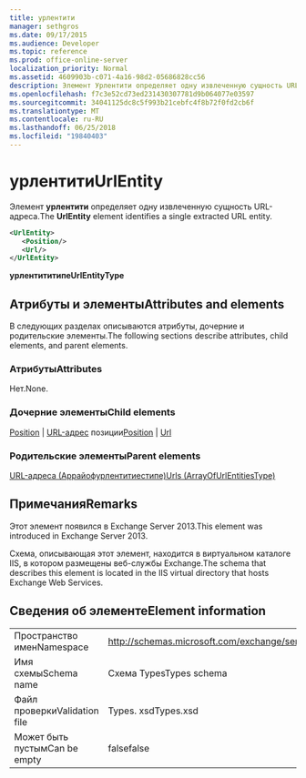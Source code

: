 ```yaml
---
title: урлентити
manager: sethgros
ms.date: 09/17/2015
ms.audience: Developer
ms.topic: reference
ms.prod: office-online-server
localization_priority: Normal
ms.assetid: 4609903b-c071-4a16-98d2-05686828cc56
description: Элемент Урлентити определяет одну извлеченную сущность URL-адреса.
ms.openlocfilehash: f7c3e52cd73ed231430307781d9b064077e03597
ms.sourcegitcommit: 34041125dc8c5f993b21cebfc4f8b72f0fd2cb6f
ms.translationtype: MT
ms.contentlocale: ru-RU
ms.lasthandoff: 06/25/2018
ms.locfileid: "19840403"
---
```

# <a name="urlentity"></a><span data-ttu-id="9f7a0-103">урлентити</span><span class="sxs-lookup"><span data-stu-id="9f7a0-103">UrlEntity</span></span>

<span data-ttu-id="9f7a0-104">Элемент **урлентити** определяет одну извлеченную сущность URL-адреса.</span><span class="sxs-lookup"><span data-stu-id="9f7a0-104">The **UrlEntity** element identifies a single extracted URL entity.</span></span> 
  
```XML
<UrlEntity>
   <Position/>
   <Url/>
</UrlEntity>
```

 <span data-ttu-id="9f7a0-105">**урлентититипе**</span><span class="sxs-lookup"><span data-stu-id="9f7a0-105">**UrlEntityType**</span></span>
## <a name="attributes-and-elements"></a><span data-ttu-id="9f7a0-106">Атрибуты и элементы</span><span class="sxs-lookup"><span data-stu-id="9f7a0-106">Attributes and elements</span></span>

<span data-ttu-id="9f7a0-107">В следующих разделах описываются атрибуты, дочерние и родительские элементы.</span><span class="sxs-lookup"><span data-stu-id="9f7a0-107">The following sections describe attributes, child elements, and parent elements.</span></span>
  
### <a name="attributes"></a><span data-ttu-id="9f7a0-108">Атрибуты</span><span class="sxs-lookup"><span data-stu-id="9f7a0-108">Attributes</span></span>

<span data-ttu-id="9f7a0-109">Нет.</span><span class="sxs-lookup"><span data-stu-id="9f7a0-109">None.</span></span>
  
### <a name="child-elements"></a><span data-ttu-id="9f7a0-110">Дочерние элементы</span><span class="sxs-lookup"><span data-stu-id="9f7a0-110">Child elements</span></span>

<span data-ttu-id="9f7a0-111">[Position](position.md) | [URL-адрес](url-ex15websvcsotherref.md) позиции</span><span class="sxs-lookup"><span data-stu-id="9f7a0-111">[Position](position.md) | [Url ](url-ex15websvcsotherref.md)</span></span>
  
### <a name="parent-elements"></a><span data-ttu-id="9f7a0-112">Родительские элементы</span><span class="sxs-lookup"><span data-stu-id="9f7a0-112">Parent elements</span></span>

[<span data-ttu-id="9f7a0-113">URL-адреса (Аррайофурлентитиестипе)</span><span class="sxs-lookup"><span data-stu-id="9f7a0-113">Urls (ArrayOfUrlEntitiesType)</span></span>](urls-arrayofurlentitiestype.md)
  
## <a name="remarks"></a><span data-ttu-id="9f7a0-114">Примечания</span><span class="sxs-lookup"><span data-stu-id="9f7a0-114">Remarks</span></span>

<span data-ttu-id="9f7a0-115">Этот элемент появился в Exchange Server 2013.</span><span class="sxs-lookup"><span data-stu-id="9f7a0-115">This element was introduced in Exchange Server 2013.</span></span>
  
<span data-ttu-id="9f7a0-116">Схема, описывающая этот элемент, находится в виртуальном каталоге IIS, в котором размещены веб-службы Exchange.</span><span class="sxs-lookup"><span data-stu-id="9f7a0-116">The schema that describes this element is located in the IIS virtual directory that hosts Exchange Web Services.</span></span>
  
## <a name="element-information"></a><span data-ttu-id="9f7a0-117">Сведения об элементе</span><span class="sxs-lookup"><span data-stu-id="9f7a0-117">Element information</span></span>

|||
|:-----|:-----|
|<span data-ttu-id="9f7a0-118">Пространство имен</span><span class="sxs-lookup"><span data-stu-id="9f7a0-118">Namespace</span></span>  <br/> |http://schemas.microsoft.com/exchange/services/2006/types  <br/> |
|<span data-ttu-id="9f7a0-119">Имя схемы</span><span class="sxs-lookup"><span data-stu-id="9f7a0-119">Schema name</span></span>  <br/> |<span data-ttu-id="9f7a0-120">Схема Types</span><span class="sxs-lookup"><span data-stu-id="9f7a0-120">Types schema</span></span>  <br/> |
|<span data-ttu-id="9f7a0-121">Файл проверки</span><span class="sxs-lookup"><span data-stu-id="9f7a0-121">Validation file</span></span>  <br/> |<span data-ttu-id="9f7a0-122">Types. xsd</span><span class="sxs-lookup"><span data-stu-id="9f7a0-122">Types.xsd</span></span>  <br/> |
|<span data-ttu-id="9f7a0-123">Может быть пустым</span><span class="sxs-lookup"><span data-stu-id="9f7a0-123">Can be empty</span></span>  <br/> |<span data-ttu-id="9f7a0-124">false</span><span class="sxs-lookup"><span data-stu-id="9f7a0-124">false</span></span>  <br/> |
   

